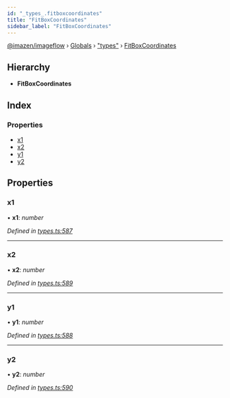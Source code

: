 ```yaml
---
id: "_types_.fitboxcoordinates"
title: "FitBoxCoordinates"
sidebar_label: "FitBoxCoordinates"
---
```


[@imazen/imageflow](../index.md) › [Globals](../globals.md) › ["types"](../modules/_types_.md) › [FitBoxCoordinates](_types_.fitboxcoordinates.md)

## Hierarchy

* **FitBoxCoordinates**

## Index

### Properties

* [x1](_types_.fitboxcoordinates.md#x1)
* [x2](_types_.fitboxcoordinates.md#x2)
* [y1](_types_.fitboxcoordinates.md#y1)
* [y2](_types_.fitboxcoordinates.md#y2)

## Properties

###  x1

• **x1**: *number*

*Defined in [types.ts:587](https://github.com/imazen/imageflow-node/blob/8d7450b/lib/types.ts#L587)*

___

###  x2

• **x2**: *number*

*Defined in [types.ts:589](https://github.com/imazen/imageflow-node/blob/8d7450b/lib/types.ts#L589)*

___

###  y1

• **y1**: *number*

*Defined in [types.ts:588](https://github.com/imazen/imageflow-node/blob/8d7450b/lib/types.ts#L588)*

___

###  y2

• **y2**: *number*

*Defined in [types.ts:590](https://github.com/imazen/imageflow-node/blob/8d7450b/lib/types.ts#L590)*
